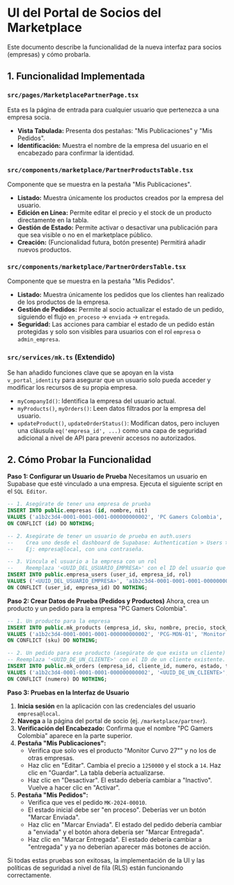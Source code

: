 # UI del Portal de Socios del Marketplace

Este documento describe la funcionalidad de la nueva interfaz para socios (empresas) y cómo probarla.

## 1. Funcionalidad Implementada

### `src/pages/MarketplacePartnerPage.tsx`
Esta es la página de entrada para cualquier usuario que pertenezca a una empresa socia.
- **Vista Tabulada:** Presenta dos pestañas: "Mis Publicaciones" y "Mis Pedidos".
- **Identificación:** Muestra el nombre de la empresa del usuario en el encabezado para confirmar la identidad.

### `src/components/marketplace/PartnerProductsTable.tsx`
Componente que se muestra en la pestaña "Mis Publicaciones".
- **Listado:** Muestra únicamente los productos creados por la empresa del usuario.
- **Edición en Línea:** Permite editar el precio y el stock de un producto directamente en la tabla.
- **Gestión de Estado:** Permite activar o desactivar una publicación para que sea visible o no en el marketplace público.
- **Creación:** (Funcionalidad futura, botón presente) Permitirá añadir nuevos productos.

### `src/components/marketplace/PartnerOrdersTable.tsx`
Componente que se muestra en la pestaña "Mis Pedidos".
- **Listado:** Muestra únicamente los pedidos que los clientes han realizado de los productos de la empresa.
- **Gestión de Pedidos:** Permite al socio actualizar el estado de un pedido, siguiendo el flujo `en_proceso` -> `enviada` -> `entregada`.
- **Seguridad:** Las acciones para cambiar el estado de un pedido están protegidas y solo son visibles para usuarios con el rol `empresa` o `admin_empresa`.

### `src/services/mk.ts` (Extendido)
Se han añadido funciones clave que se apoyan en la vista `v_portal_identity` para asegurar que un usuario solo pueda acceder y modificar los recursos de su propia empresa.
- `myCompanyId()`: Identifica la empresa del usuario actual.
- `myProducts()`, `myOrders()`: Leen datos filtrados por la empresa del usuario.
- `updateProduct()`, `updateOrderStatus()`: Modifican datos, pero incluyen una cláusula `eq('empresa_id', ...)` como una capa de seguridad adicional a nivel de API para prevenir accesos no autorizados.

## 2. Cómo Probar la Funcionalidad

**Paso 1: Configurar un Usuario de Prueba**
Necesitamos un usuario en Supabase que esté vinculado a una empresa. Ejecuta el siguiente script en el `SQL Editor`.

```sql
-- 1. Asegúrate de tener una empresa de prueba
INSERT INTO public.empresas (id, nombre, nit)
VALUES ('a1b2c3d4-0001-0001-0001-000000000002', 'PC Gamers Colombia', '900.333.444-2')
ON CONFLICT (id) DO NOTHING;

-- 2. Asegúrate de tener un usuario de prueba en auth.users
--    Crea uno desde el dashboard de Supabase: Authentication > Users > Add User
--    Ej: empresa@local, con una contraseña.

-- 3. Vincula el usuario a la empresa con un rol
--    Reemplaza '<UUID_DEL_USUARIO_EMPRESA>' con el ID del usuario que creaste.
INSERT INTO public.empresa_users (user_id, empresa_id, rol)
VALUES ('<UUID_DEL_USUARIO_EMPRESA>', 'a1b2c3d4-0001-0001-0001-000000000002', 'empresa')
ON CONFLICT (user_id, empresa_id) DO NOTHING;
```

**Paso 2: Crear Datos de Prueba (Pedidos y Productos)**
Ahora, crea un producto y un pedido para la empresa "PC Gamers Colombia".

```sql
-- 1. Un producto para la empresa
INSERT INTO public.mk_products (empresa_id, sku, nombre, precio, stock_publicado, activo)
VALUES ('a1b2c3d4-0001-0001-0001-000000000002', 'PCG-MON-01', 'Monitor Curvo 27"', 1200000, 15, true)
ON CONFLICT (sku) DO NOTHING;

-- 2. Un pedido para ese producto (asegúrate de que exista un cliente)
-- Reemplaza '<UUID_DE_UN_CLIENTE>' con el ID de un cliente existente.
INSERT INTO public.mk_orders (empresa_id, cliente_id, numero, estado, total)
VALUES ('a1b2c3d4-0001-0001-0001-000000000002', '<UUID_DE_UN_CLIENTE>', 'MK-2024-00010', 'en_proceso', 1200000)
ON CONFLICT (numero) DO NOTHING;
```

**Paso 3: Pruebas en la Interfaz de Usuario**

1.  **Inicia sesión** en la aplicación con las credenciales del usuario `empresa@local`.
2.  **Navega** a la página del portal de socio (ej. `/marketplace/partner`).
3.  **Verificación del Encabezado:** Confirma que el nombre "PC Gamers Colombia" aparece en la parte superior.
4.  **Pestaña "Mis Publicaciones":**
    -   Verifica que solo ves el producto "Monitor Curvo 27"" y no los de otras empresas.
    -   Haz clic en "Editar". Cambia el precio a `1250000` y el stock a `14`. Haz clic en "Guardar". La tabla debería actualizarse.
    -   Haz clic en "Desactivar". El estado debería cambiar a "Inactivo". Vuelve a hacer clic en "Activar".
5.  **Pestaña "Mis Pedidos":**
    -   Verifica que ves el pedido `MK-2024-00010`.
    -   El estado inicial debe ser "en proceso". Deberías ver un botón "Marcar Enviada".
    -   Haz clic en "Marcar Enviada". El estado del pedido debería cambiar a "enviada" y el botón ahora debería ser "Marcar Entregada".
    -   Haz clic en "Marcar Entregada". El estado debería cambiar a "entregada" y ya no deberían aparecer más botones de acción.

Si todas estas pruebas son exitosas, la implementación de la UI y las políticas de seguridad a nivel de fila (RLS) están funcionando correctamente.
